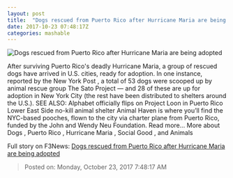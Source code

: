 ```yaml
---
layout: post
title:  "Dogs rescued from Puerto Rico after Hurricane Maria are being adopted"
date: 2017-10-23 07:48:17Z
categories: mashable
---
```


![Dogs rescued from Puerto Rico after Hurricane Maria are being adopted](https://i.amz.mshcdn.com/r_8ZaA7_deI4WlZtir-8GbROJxM=/1200x630/2017%2F10%2F23%2F05%2Fa46df55556cd4e89a0e8390eafc0d8b2.f065e.jpg)

After surviving Puerto Rico's deadly Hurricane Maria, a group of rescued dogs have arrived in U.S. cities, ready for adoption. In one instance, reported by the New York Post , a total of 53 dogs were scooped up by animal rescue group The Sato Project — and 28 of these are up for adoption in New York City (the rest have been distributed to shelters around the U.S.). SEE ALSO: Alphabet officially flips on Project Loon in Puerto Rico Lower East Side no-kill animal shelter Animal Haven is where you’ll find the NYC-based pooches, flown to the city via charter plane from Puerto Rico, funded by the John and Wendy Neu Foundation. Read more... More about Dogs , Puerto Rico , Hurricane Maria , Social Good , and Animals


Full story on F3News: [Dogs rescued from Puerto Rico after Hurricane Maria are being adopted](http://www.f3nws.com/n/sCWKNB)

> Posted on: Monday, October 23, 2017 7:48:17 AM

